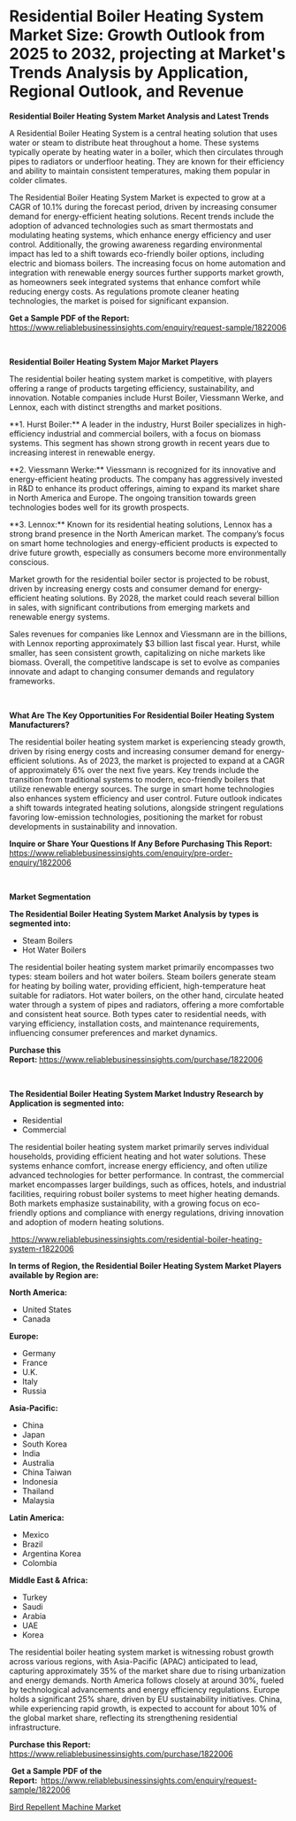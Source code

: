 <p><h1>Residential Boiler Heating System Market Size: Growth Outlook from 2025 to 2032, projecting at Market's Trends Analysis by Application, Regional Outlook, and Revenue</h1></p><p><strong>Residential Boiler Heating System Market Analysis and Latest Trends</strong></p>
<p><p>A Residential Boiler Heating System is a central heating solution that uses water or steam to distribute heat throughout a home. These systems typically operate by heating water in a boiler, which then circulates through pipes to radiators or underfloor heating. They are known for their efficiency and ability to maintain consistent temperatures, making them popular in colder climates.</p><p>The Residential Boiler Heating System Market is expected to grow at a CAGR of 10.1% during the forecast period, driven by increasing consumer demand for energy-efficient heating solutions. Recent trends include the adoption of advanced technologies such as smart thermostats and modulating heating systems, which enhance energy efficiency and user control. Additionally, the growing awareness regarding environmental impact has led to a shift towards eco-friendly boiler options, including electric and biomass boilers. The increasing focus on home automation and integration with renewable energy sources further supports market growth, as homeowners seek integrated systems that enhance comfort while reducing energy costs. As regulations promote cleaner heating technologies, the market is poised for significant expansion.</p></p>
<p><strong>Get a Sample PDF of the Report:&nbsp;</strong> <a href="https://www.reliablebusinessinsights.com/enquiry/request-sample/1822006?utm_campaign=1581&utm_medium=2&utm_source=Github&utm_content=ia&utm_term=18022025&utm_id=residential-boiler-heating-system">https://www.reliablebusinessinsights.com/enquiry/request-sample/1822006</a></p>
<p>&nbsp;</p>
<p><strong>Residential Boiler Heating System Major Market Players</strong></p>
<p><p>The residential boiler heating system market is competitive, with players offering a range of products targeting efficiency, sustainability, and innovation. Notable companies include Hurst Boiler, Viessmann Werke, and Lennox, each with distinct strengths and market positions.</p><p>**1. Hurst Boiler:** A leader in the industry, Hurst Boiler specializes in high-efficiency industrial and commercial boilers, with a focus on biomass systems. This segment has shown strong growth in recent years due to increasing interest in renewable energy.</p><p>**2. Viessmann Werke:** Viessmann is recognized for its innovative and energy-efficient heating products. The company has aggressively invested in R&D to enhance its product offerings, aiming to expand its market share in North America and Europe. The ongoing transition towards green technologies bodes well for its growth prospects.</p><p>**3. Lennox:** Known for its residential heating solutions, Lennox has a strong brand presence in the North American market. The company’s focus on smart home technologies and energy-efficient products is expected to drive future growth, especially as consumers become more environmentally conscious.</p><p>Market growth for the residential boiler sector is projected to be robust, driven by increasing energy costs and consumer demand for energy-efficient heating solutions. By 2028, the market could reach several billion in sales, with significant contributions from emerging markets and renewable energy systems.</p><p>Sales revenues for companies like Lennox and Viessmann are in the billions, with Lennox reporting approximately $3 billion last fiscal year. Hurst, while smaller, has seen consistent growth, capitalizing on niche markets like biomass. Overall, the competitive landscape is set to evolve as companies innovate and adapt to changing consumer demands and regulatory frameworks.</p></p>
<p>&nbsp;</p>
<p><strong>What Are The Key Opportunities For Residential Boiler Heating System Manufacturers?</strong></p>
<p><p>The residential boiler heating system market is experiencing steady growth, driven by rising energy costs and increasing consumer demand for energy-efficient solutions. As of 2023, the market is projected to expand at a CAGR of approximately 6% over the next five years. Key trends include the transition from traditional systems to modern, eco-friendly boilers that utilize renewable energy sources. The surge in smart home technologies also enhances system efficiency and user control. Future outlook indicates a shift towards integrated heating solutions, alongside stringent regulations favoring low-emission technologies, positioning the market for robust developments in sustainability and innovation.</p></p>
<p><strong>Inquire or Share Your Questions If Any Before Purchasing This Report:</strong> <a href="https://www.reliablebusinessinsights.com/enquiry/pre-order-enquiry/1822006?utm_campaign=1581&utm_medium=2&utm_source=Github&utm_content=ia&utm_term=18022025&utm_id=residential-boiler-heating-system">https://www.reliablebusinessinsights.com/enquiry/pre-order-enquiry/1822006</a></p>
<p>&nbsp;</p>
<p><strong>Market Segmentation</strong></p>
<p><strong>The Residential Boiler Heating System Market Analysis by types is segmented into:</strong></p>
<p><ul><li>Steam Boilers</li><li>Hot Water Boilers</li></ul></p>
<p><p>The residential boiler heating system market primarily encompasses two types: steam boilers and hot water boilers. Steam boilers generate steam for heating by boiling water, providing efficient, high-temperature heat suitable for radiators. Hot water boilers, on the other hand, circulate heated water through a system of pipes and radiators, offering a more comfortable and consistent heat source. Both types cater to residential needs, with varying efficiency, installation costs, and maintenance requirements, influencing consumer preferences and market dynamics.</p></p>
<p><strong>Purchase this Report:&nbsp;</strong><a href="https://www.reliablebusinessinsights.com/purchase/1822006?utm_campaign=1581&utm_medium=2&utm_source=Github&utm_content=ia&utm_term=18022025&utm_id=residential-boiler-heating-system">https://www.reliablebusinessinsights.com/purchase/1822006</a></p>
<p>&nbsp;</p>
<p><strong>The Residential Boiler Heating System Market Industry Research by Application is segmented into:</strong></p>
<p><ul><li>Residential</li><li>Commercial</li></ul></p>
<p><p>The residential boiler heating system market primarily serves individual households, providing efficient heating and hot water solutions. These systems enhance comfort, increase energy efficiency, and often utilize advanced technologies for better performance. In contrast, the commercial market encompasses larger buildings, such as offices, hotels, and industrial facilities, requiring robust boiler systems to meet higher heating demands. Both markets emphasize sustainability, with a growing focus on eco-friendly options and compliance with energy regulations, driving innovation and adoption of modern heating solutions.</p></p>
<p><a href="https://www.reliablebusinessinsights.com/residential-boiler-heating-system-r1822006?utm_campaign=1581&utm_medium=2&utm_source=Github&utm_content=ia&utm_term=18022025&utm_id=residential-boiler-heating-system">&nbsp;https://www.reliablebusinessinsights.com/residential-boiler-heating-system-r1822006</a></p>
<p><strong>In terms of Region, the Residential Boiler Heating System Market Players available by Region are:</strong></p>
<p>
    <p> <strong> North America: </strong>
        <ul>
            <li>United States</li>
            <li>Canada</li>
        </ul>
        </p> 
    <p> <strong> Europe: </strong>
        <ul>
            <li>Germany</li>
            <li>France</li>
            <li>U.K.</li>
            <li>Italy</li>
            <li>Russia</li>
        </ul>
        </p> 
    <p> <strong> Asia-Pacific: </strong>
        <ul>
            <li>China</li>
            <li>Japan</li>
            <li>South Korea</li>
            <li>India</li>
            <li>Australia</li>
            <li>China Taiwan</li>
            <li>Indonesia</li>
            <li>Thailand</li>
            <li>Malaysia</li>
        </ul>
        </p> 
    <p> <strong> Latin America: </strong>
        <ul>
            <li>Mexico</li>
            <li>Brazil</li>
            <li>Argentina Korea</li>
            <li>Colombia</li>
        </ul>
        </p> 
    <p> <strong> Middle East & Africa: </strong>
        <ul>
            <li>Turkey</li>
            <li>Saudi</li>
            <li>Arabia</li>
            <li>UAE</li>
            <li>Korea</li>
        </ul>
    </p>
    </p>
<p><p>The residential boiler heating system market is witnessing robust growth across various regions, with Asia-Pacific (APAC) anticipated to lead, capturing approximately 35% of the market share due to rising urbanization and energy demands. North America follows closely at around 30%, fueled by technological advancements and energy efficiency regulations. Europe holds a significant 25% share, driven by EU sustainability initiatives. China, while experiencing rapid growth, is expected to account for about 10% of the global market share, reflecting its strengthening residential infrastructure.</p></p>
<p><strong>Purchase this Report: </strong><a href="https://www.reliablebusinessinsights.com/purchase/1822006?utm_campaign=1581&utm_medium=2&utm_source=Github&utm_content=ia&utm_term=18022025&utm_id=residential-boiler-heating-system">https://www.reliablebusinessinsights.com/purchase/1822006</a></p>
<p>&nbsp;<strong>Get a Sample PDF of the Report:&nbsp;&nbsp;</strong><a href="https://www.reliablebusinessinsights.com/enquiry/request-sample/1822006?utm_campaign=1581&utm_medium=2&utm_source=Github&utm_content=ia&utm_term=18022025&utm_id=residential-boiler-heating-system">https://www.reliablebusinessinsights.com/enquiry/request-sample/1822006</a></p>
<p><strong></strong></p>
<p><p><a href="https://github.com/willjis/Market-Research-Report-List-1/blob/main/bird-repellent-machine-market.md?utm_campaign=1581&utm_medium=2&utm_source=Github&utm_content=ia&utm_term=18022025&utm_id=residential-boiler-heating-system">Bird Repellent Machine Market</a></p></p>